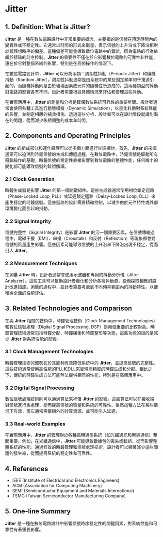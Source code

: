 # Jitter

## 1. Definition: What is **Jitter**?
**Jitter** 是一種在數位電路設計中非常重要的概念，主要指的是信號在預定時間內的變異性或不穩定性。它通常以時間的形式來衡量，表示信號的上升沿或下降沿相對於其理想時序的偏差。這種偏差可能會導致數位電路中的錯誤，因為電路的行為依賴於精確的時序控制。**Jitter** 的重要性不僅在於它影響數位電路的可靠性和性能，還在於它對整個系統的影響，特別是在高頻操作的情況下。

在數位電路設計中，**Jitter** 可以分為兩類：周期性抖動（Periodic Jitter）和隨機抖動（Random Jitter）。周期性抖動通常是由系統中的某些固定頻率的干擾源引起的，而隨機抖動則是由於環境因素或元件的隨機性所造成的。這兩種類型的抖動對電路的影響各有不同，設計者需要根據具體情況來評估和管理這些抖動。

在實際應用中，**Jitter** 的測量和分析是確保數位系統可靠性的重要步驟。設計者通常會使用各種工具進行動態模擬（Dynamic Simulation），以量化抖動對系統性能的影響，並制定相應的補救措施。透過這些分析，設計者可以在設計階段就識別潛在的問題，從而減少後期調整的成本和時間。

## 2. Components and Operating Principles
**Jitter** 的組成部分和運作原理可以從多個方面進行詳細探討。首先，**Jitter** 的來源通常可以追溯到時鐘信號的生成和傳遞過程。在數位電路中，時鐘信號是驅動所有邏輯操作的基礎。時鐘信號的穩定性直接影響到數位電路的整體性能，任何微小的變化都可能導致信號的錯誤解讀。

### 2.1 Clock Generation
時鐘生成器是影響 **Jitter** 的第一個關鍵組件。這些生成器通常使用相位鎖定迴路（Phase-Locked Loop, PLL）或延遲鎖定迴路（Delay-Locked Loop, DLL）來產生穩定的時鐘信號。這些迴路的設計需要精確控制，以減少由於元件特性或外部環境變化而引起的抖動。

### 2.2 Signal Integrity
信號完整性（Signal Integrity）是影響 **Jitter** 的另一個重要因素。在信號傳輸過程中，電磁干擾（EMI）、串擾（Crosstalk）和反射（Reflection）等現象都會對信號的質量產生影響。這些因素可能導致信號的上升沿和下降沿出現不穩定，從而引入 **Jitter**。

### 2.3 Measurement Techniques
在測量 **Jitter** 時，設計者通常會使用示波器和專用的抖動分析儀（Jitter Analyzer）。這些工具可以幫助設計者量化和分析各種抖動源，從而採取相應的設計改進措施。測量的過程中，設計者需要考慮到不同頻率範圍內的抖動特性，以便獲得全面的性能評估。

## 3. Related Technologies and Comparison
在與 **Jitter** 相關的技術中，時鐘管理技術（Clock Management Technologies）和數位信號處理（Digital Signal Processing, DSP）是兩個重要的比較對象。時鐘管理技術通常包括時鐘分配、時鐘緩衝和時鐘整形等功能，這些功能的目的是減少 **Jitter** 對系統性能的影響。

### 3.1 Clock Management Technologies
時鐘管理技術的優勢在於其能夠有效降低系統中的 **Jitter**，並提高信號的完整性。這些技術通常使用高性能的PLL和DLL來實現高精度的時鐘生成和分配。相比之下，傳統的時鐘生成方法可能無法提供相同的性能，特別是在高頻應用中。

### 3.2 Digital Signal Processing
數位信號處理技術則可以通過算法來補償 **Jitter** 的影響。這些算法可以在接收端對信號進行後處理，從而提高信號的質量和系統的可靠性。雖然這種方法在某些情況下有效，但它通常需要額外的計算資源，並可能引入延遲。

### 3.3 Real-world Examples
在實際應用中，**Jitter** 的管理對於各種高頻通信系統（如光纖通訊和無線通信）至關重要。例如，在光纖通信中，**Jitter** 可能導致數據包的丟失或錯誤，從而影響整體系統的性能。通過有效的時鐘管理和信號處理技術，設計者可以顯著減少這些問題的發生率，從而提高系統的穩定性和可靠性。

## 4. References
- IEEE (Institute of Electrical and Electronics Engineers)
- ACM (Association for Computing Machinery)
- SEMI (Semiconductor Equipment and Materials International)
- TSMC (Taiwan Semiconductor Manufacturing Company)

## 5. One-line Summary
**Jitter** 是一種在數位電路設計中影響信號時序穩定性的關鍵因素，對系統性能和可靠性有著重要影響。